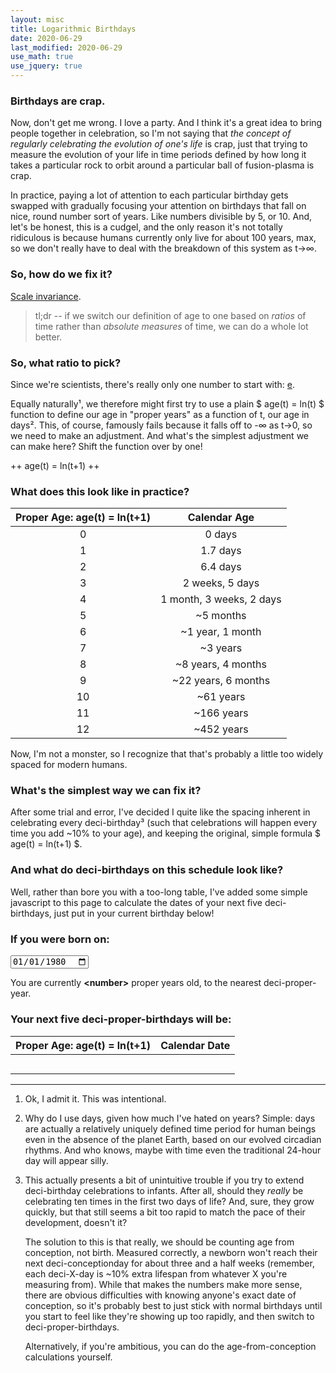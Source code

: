 ```yaml
---
layout: misc
title: Logarithmic Birthdays
date: 2020-06-29
last_modified: 2020-06-29
use_math: true
use_jquery: true
---
```


### Birthdays are crap.

Now, don't get me wrong. I love a party. And I think it's a great idea to bring people together in celebration, so I'm not saying that *the concept of regularly celebrating the evolution of one's life* is crap, just that trying to measure the evolution of your life in time periods defined by how long it takes a particular rock to orbit around a particular ball of fusion-plasma is crap.

In practice, paying a lot of attention to each particular birthday gets swapped with gradually focusing your attention on birthdays that fall on nice, round number sort of years. Like numbers divisible by 5, or 10. And, let's be honest, this is a cudgel, and the only reason it's not totally ridiculous is because humans currently only live for about 100 years, max, so we don't really have to deal with the breakdown of this system as t→∞.

### So, how do we fix it? <!--more-->

[Scale invariance](https://en.wikipedia.org/wiki/Scale_invariance).

> tl;dr -- if we switch our definition of age to one based on *ratios* of time rather than *absolute measures* of time, we can do a whole lot better.

### So, what ratio to pick?

Since we're scientists, there's really only one number to start with: [e](https://en.wikipedia.org/wiki/E_(mathematical_constant)).

Equally naturally¹, we therefore might first try to use a plain $ age(t) = ln(t) $ function to define our age in "proper years" as a function of t, our age in days². This, of course, famously fails because it falls off to -∞ as t→0, so we need to make an adjustment. And what's the simplest adjustment we can make here? Shift the function over by one!

++ age(t) = ln(t+1) ++

### What does this look like in practice?

| Proper Age: age(t) = ln(t+1) |       Calendar Age       |
|:---------------------------:|:------------------------:|
|              0              |          0 days          |
|              1              |         1.7 days         |
|              2              |         6.4 days         |
|              3              |      2 weeks, 5 days     |
|              4              | 1 month, 3 weeks, 2 days |
|              5              |         ~5 months        |
|              6              |     ~1 year, 1 month     |
|              7              |         ~3 years         |
|              8              |    ~8 years, 4 months    |
|              9              |    ~22 years, 6 months   |
|              10             |         ~61 years        |
|              11             |        ~166 years        |
|              12             |        ~452 years        |

Now, I'm not a monster, so I recognize that that's probably a little too widely spaced for modern humans.

### What's the simplest way we can fix it?

After some trial and error, I've decided I quite like the spacing inherent in celebrating every deci-birthday³ (such that celebrations will happen every time you add ~10% to your age), and keeping the original, simple formula $ age(t) = ln(t+1) $.

### And what do deci-birthdays on this schedule look like?

Well, rather than bore you with a too-long table, I've added some simple javascript to this page to calculate the dates of your next five deci-birthdays, just put in your current birthday below!

### <label for="birthdate">If you were born on:</label>

<input type="date" id="birthdate" value="1980-01-01">

You are currently <span id="current_age" style="font-weight: bold">\<number\></span> proper years old, to the nearest deci-proper-year.

### Your next five deci-proper-birthdays will be:

<table id="age_table">
<thead>
<tr>
<th style='text-align: center'>Proper Age: age(t) = ln(t+1)</th>
<th style='text-align: center'>Calendar Date</th>
</tr>
</thead>
<tbody>
<tr>
<td style='text-align:center'></td>
<td style='text-align:center'></td>
</tr>
<tr>
<td style='text-align:center'></td>
<td style='text-align:center'></td>
</tr>
<tr>
<td style='text-align:center'></td>
<td style='text-align:center'></td>
</tr>
<tr>
<td style='text-align:center'></td>
<td style='text-align:center'></td>
</tr>
<tr>
<td style='text-align:center'></td>
<td style='text-align:center'></td>
</tr>
</tbody>
</table>

<script type="text/javascript">
$(document).ready(function() {
calc_bdays();
$("#birthdate").change(calc_bdays);
});

function calc_bdays() {
var frac = 10.0;
var today = new Date();
var bday = new Date($('#birthdate').val());
var days_between = (today.getTime() - bday.getTime())/(1000. * 60. * 60. * 24.);
var age_in_qbds = Math.floor(frac * Math.log(days_between + 1));
$("#current_age").text(age_in_qbds/frac);
let next_ages = [(age_in_qbds + 1)/frac, (age_in_qbds + 2)/frac, (age_in_qbds + 3)/frac, (age_in_qbds + 4)/frac, (age_in_qbds + 5)/frac]
let next_qbds = []
next_ages.forEach(function(item, index, array) {
next_qbds.push(new Date(bday.getTime() + (Math.exp(item) - 1.0) * 24 * 60 * 60 * 1000))
});
var months = ["January", "February", "March", "April", "May", "June", "July", "August", "September", "October", "November", "December"];
for (var i = 0; i < 5; i++) {
$("#age_table tbody tr:eq(" + i + ") td:eq(0)").text(next_ages[i]);
$("#age_table tbody tr:eq(" + i + ") td:eq(1)").text(months[next_qbds[i].getMonth()] + " " + next_qbds[i].getDate() + ", " + next_qbds[i].getFullYear());
};
}
</script>

---

1. Ok, I admit it. This was intentional.

2. Why do I use days, given how much I've hated on years? Simple: days are actually a relatively uniquely defined time period for human beings even in the absence of the planet Earth, based on our evolved circadian rhythms. And who knows, maybe with time even the traditional 24-hour day will appear silly.

3. This actually presents a bit of unintuitive trouble if you try to extend deci-birthday celebrations to infants. After all, should they _really_ be celebrating ten times in the first two days of life? And, sure, they grow quickly, but that still seems a bit too rapid to match the pace of their development, doesn't it?

    The solution to this is that really, we should be counting age from conception, not birth. Measured correctly, a newborn won't reach their next deci-conceptionday for about three and a half weeks (remember, each deci-X-day is ~10% extra lifespan from whatever X you're measuring from). While that makes the numbers make more sense, there are obvious difficulties with knowing anyone's exact date of conception, so it's probably best to just stick with normal birthdays until you start to feel like they're showing up too rapidly, and then switch to deci-proper-birthdays.

    Alternatively, if you're ambitious, you can do the age-from-conception calculations yourself.
